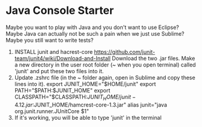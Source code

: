 # Java Console Starter

Maybe you want to play with Java and you don't want to use Eclipse? 
Maybe Java can actually not be such a pain when we just use Sublime?
Maybe you still want to write tests?

1. INSTALL junit and hacrest-core https://github.com/junit-team/junit4/wiki/Download-and-Install
Download the two .jar files. Make a new directory in the user root folder (~ when you open terminal) called 'junit' and put these two files into it.
2. Update .zshrc file (in the ~ folder again, open in Sublime and copy these lines into it).
export JUNIT_HOME="$HOME/junit"
export PATH="$PATH:$JUNIT_HOME"
export CLASSPATH="$CLASSPATH:$JUNIT_HOME/junit-4.12.jar:$JUNIT_HOME/hamcrest-core-1.3.jar"
alias junit="java org.junit.runner.JUnitCore $1"
3. If it's working, you will be able to type 'junit' in the terminal

